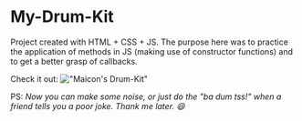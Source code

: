 # My-Drum-Kit



Project created with HTML + CSS + JS. The purpose here was to practice the application of methods in JS (making use of constructor functions) and to get a better grasp of callbacks.   

Check it out:
!["Maicon's Drum-Kit"](https://polymathing.github.io/Drum-Kit/)

PS:
_Now you can make some noise, or just do the "ba dum tss!" when a friend tells you a poor joke. Thank me later. 😄_
